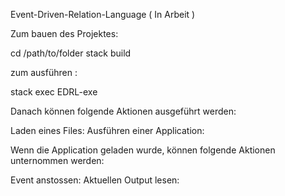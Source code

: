 Event-Driven-Relation-Language ( In Arbeit )

Zum bauen des Projektes:

cd /path/to/folder
stack build

zum ausführen :

stack exec EDRL-exe

Danach können folgende Aktionen ausgeführt werden:

Laden eines Files:
Ausführen einer Application:

Wenn die Application geladen wurde, können folgende Aktionen unternommen werden:

Event anstossen:
Aktuellen Output lesen:
